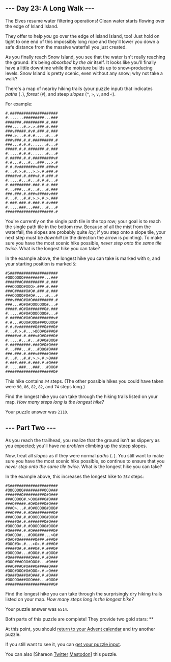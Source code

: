 <main>
<article class="day-desc"><h2>--- Day 23: A Long Walk ---</h2><p>The Elves resume water filtering operations! Clean water starts flowing over the edge of Island Island.</p>
<p>They offer to help <em>you</em> go over the edge of Island Island, too! Just <span title="It'll be fiiiiiiiine.">hold on tight</span> to one end of this impossibly long rope and they'll lower you down a safe distance from the massive waterfall you just created.</p>
<p>As you finally reach Snow Island, you see that the water isn't really reaching the ground: it's being <em>absorbed by the air</em> itself. It looks like you'll finally have a little downtime while the moisture builds up to snow-producing levels. Snow Island is pretty scenic, even without any snow; why not take a walk?</p>
<p>There's a map of nearby hiking trails (your puzzle input) that indicates <em>paths</em> (<code>.</code>), <em>forest</em> (<code>#</code>), and steep <em>slopes</em> (<code>^</code>, <code>&gt;</code>, <code>v</code>, and <code>&lt;</code>).</p>
<p>For example:</p>
<pre><code>#.#####################
#.......#########...###
#######.#########.#.###
###.....#.>.>.###.#.###
###v#####.#v#.###.#.###
###.>...#.#.#.....#...#
###v###.#.#.#########.#
###...#.#.#.......#...#
#####.#.#.#######.#.###
#.....#.#.#.......#...#
#.#####.#.#.#########v#
#.#...#...#...###...>.#
#.#.#v#######v###.###v#
#...#.>.#...>.>.#.###.#
#####v#.#.###v#.#.###.#
#.....#...#...#.#.#...#
#.#########.###.#.#.###
#...###...#...#...#.###
###.###.#.###v#####v###
#...#...#.#.>.>.#.>.###
#.###.###.#.###.#.#v###
#.....###...###...#...#
#####################.#
</code></pre>
<p>You're currently on the single path tile in the top row; your goal is to reach the single path tile in the bottom row. Because of all the mist from the waterfall, the slopes are probably quite <em>icy</em>; if you step onto a slope tile, your next step must be <em>downhill</em> (in the direction the arrow is pointing). To make sure you have the most scenic hike possible, <em>never step onto the same tile twice</em>. What is the longest hike you can take?</p>
<p>In the example above, the longest hike you can take is marked with <code>O</code>, and your starting position is marked <code>S</code>:</p>
<pre><code>#S#####################
#OOOOOOO#########...###
#######O#########.#.###
###OOOOO#OOO>.###.#.###
###O#####O#O#.###.#.###
###OOOOO#O#O#.....#...#
###v###O#O#O#########.#
###...#O#O#OOOOOOO#...#
#####.#O#O#######O#.###
#.....#O#O#OOOOOOO#...#
#.#####O#O#O#########v#
#.#...#OOO#OOO###OOOOO#
#.#.#v#######O###O###O#
#...#.>.#...>OOO#O###O#
#####v#.#.###v#O#O###O#
#.....#...#...#O#O#OOO#
#.#########.###O#O#O###
#...###...#...#OOO#O###
###.###.#.###v#####O###
#...#...#.#.>.>.#.>O###
#.###.###.#.###.#.#O###
#.....###...###...#OOO#
#####################O#
</code></pre>
<p>This hike contains <code><em>94</em></code> steps. (The other possible hikes you could have taken were <code>90</code>, <code>86</code>, <code>82</code>, <code>82</code>, and <code>74</code> steps long.)</p>
<p>Find the longest hike you can take through the hiking trails listed on your map. <em>How many steps long is the longest hike?</em></p>
</article>
<p>Your puzzle answer was <code>2110</code>.</p><article class="day-desc"><h2 id="part2">--- Part Two ---</h2><p>As you reach the trailhead, you realize that the ground isn't as slippery as you expected; you'll have <em>no problem</em> climbing up the steep slopes.</p>
<p>Now, treat all <em>slopes</em> as if they were normal <em>paths</em> (<code>.</code>). You still want to make sure you have the most scenic hike possible, so continue to ensure that you <em>never step onto the same tile twice</em>. What is the longest hike you can take?</p>
<p>In the example above, this increases the longest hike to <code><em>154</em></code> steps:</p>
<pre><code>#S#####################
#OOOOOOO#########OOO###
#######O#########O#O###
###OOOOO#.>OOO###O#O###
###O#####.#O#O###O#O###
###O>...#.#O#OOOOO#OOO#
###O###.#.#O#########O#
###OOO#.#.#OOOOOOO#OOO#
#####O#.#.#######O#O###
#OOOOO#.#.#OOOOOOO#OOO#
#O#####.#.#O#########O#
#O#OOO#...#OOO###...>O#
#O#O#O#######O###.###O#
#OOO#O>.#...>O>.#.###O#
#####O#.#.###O#.#.###O#
#OOOOO#...#OOO#.#.#OOO#
#O#########O###.#.#O###
#OOO###OOO#OOO#...#O###
###O###O#O###O#####O###
#OOO#OOO#O#OOO>.#.>O###
#O###O###O#O###.#.#O###
#OOOOO###OOO###...#OOO#
#####################O#
</code></pre>
<p>Find the longest hike you can take through the surprisingly dry hiking trails listed on your map. <em>How many steps long is the longest hike?</em></p>
</article>
<p>Your puzzle answer was <code>6514</code>.</p><p class="day-success">Both parts of this puzzle are complete! They provide two gold stars: **</p>
<p>At this point, you should <a href="/2023">return to your Advent calendar</a> and try another puzzle.</p>
<p>If you still want to see it, you can <a href="23/input" target="_blank">get your puzzle input</a>.</p>
<p>You can also <span class="share">[Share<span class="share-content">on
  <a href="https://twitter.com/intent/tweet?text=I%27ve+completed+%22A+Long+Walk%22+%2D+Day+23+%2D+Advent+of+Code+2023&amp;url=https%3A%2F%2Fadventofcode%2Ecom%2F2023%2Fday%2F23&amp;related=ericwastl&amp;hashtags=AdventOfCode" target="_blank">Twitter</a>
  <a href="javascript:void(0);" onclick="var ms; try{ms=localStorage.getItem('mastodon.server')}finally{} if(typeof ms!=='string')ms=''; ms=prompt('Mastodon Server?',ms); if(typeof ms==='string' && ms.length){this.href='https://'+ms+'/share?text=I%27ve+completed+%22A+Long+Walk%22+%2D+Day+23+%2D+Advent+of+Code+2023+%23AdventOfCode+https%3A%2F%2Fadventofcode%2Ecom%2F2023%2Fday%2F23';try{localStorage.setItem('mastodon.server',ms);}finally{}}else{return false;}" target="_blank">Mastodon</a
></span>]</span> this puzzle.</p>
</main>
